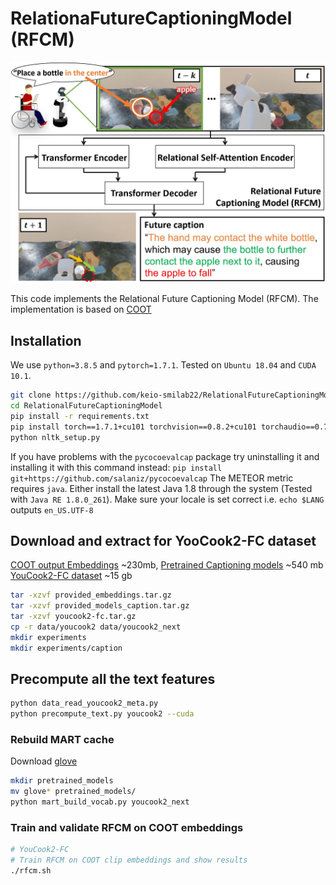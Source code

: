 # RelationaFutureCaptioningModel (RFCM)

<p align="center"><img src="assets/eye-catch.jpg" alt="Eye-catch" title="eye-catch" /></p>

This code implements the Relational Future Captioning Model (RFCM). The implementation is based on [COOT](https://github.com/gingsi/coot-videotext)

## Installation

We use `python=3.8.5` and `pytorch=1.7.1`. Tested on `Ubuntu 18.04` and `CUDA 10.1`.

~~~bash
git clone https://github.com/keio-smilab22/RelationalFutureCaptioningModel.git
cd RelationalFutureCaptioningModel
pip install -r requirements.txt
pip install torch==1.7.1+cu101 torchvision==0.8.2+cu101 torchaudio==0.7.2 -f https://download.pytorch.org/whl/torch_stable.html
python nltk_setup.py
~~~
If you have problems with the `pycocoevalcap` package try uninstalling it and installing it with this command instead: `pip install git+https://github.com/salaniz/pycocoevalcap`
The METEOR metric requires `java`. Either install the latest Java 1.8 through the system (Tested with `Java RE 1.8.0_261`). Make sure your locale is set correct i.e. `echo $LANG` outputs `en_US.UTF-8`

## Download and extract for YooCook2-FC dataset
[COOT output Embeddings](https://drive.google.com/file/d/1atbI9HaFArNPeZzkvrJ9TnkCAal6gyUQ/view?usp=sharing) ~230mb, [Pretrained Captioning models](https://drive.google.com/file/d/1IV85_DXWx1SJL9ZJuT6Qvvyx8obE9f9x/view?usp=sharing) ~540 mb [YouCook2-FC dataset](https://drive.google.com/file/d/1DKkksKZaDLHVt3NBEMO_9c90osrKOXy8/view?usp=sharing) ~15 gb

~~~bash
tar -xzvf provided_embeddings.tar.gz
tar -xzvf provided_models_caption.tar.gz
tar -xzvf youcook2-fc.tar.gz
cp -r data/youcook2 data/youcook2_next
mkdir experiments
mkdir experiments/caption
~~~

## Precompute all the text features

~~~bash
python data_read_youcook2_meta.py
python precompute_text.py youcook2 --cuda
~~~

### Rebuild MART cache

Download [glove](http://nlp.stanford.edu/data/glove.6B.zip)
~~~bash
mkdir pretrained_models
mv glove* pretrained_models/
python mart_build_vocab.py youcook2_next
~~~


### Train and validate RFCM on COOT embeddings

~~~bash
# YouCook2-FC
# Train RFCM on COOT clip embeddings and show results
./rfcm.sh

~~~
